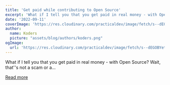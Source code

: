 ```yaml
---
title: 'Get paid while contributing to Open Source'
excerpt: 'What if I tell you that you get paid in real money - with Open Source?  Wait, that''s not a scam or a...'
date: '2022-09-11'
coverImage: 'https://res.cloudinary.com/practicaldev/image/fetch/s--dEGOBYet--/c_imagga_scale,f_auto,fl_progressive,h_420,q_auto,w_1000/https://dev-to-uploads.s3.amazonaws.com/uploads/articles/394lvk22q68qytkpt2oj.png'
author:
  name: Koders
  picture: "assets/blog/authors/koders.png"
ogImage:
  url: 'https://res.cloudinary.com/practicaldev/image/fetch/s--dEGOBYet--/c_imagga_scale,f_auto,fl_progressive,h_420,q_auto,w_1000/https://dev-to-uploads.s3.amazonaws.com/uploads/articles/394lvk22q68qytkpt2oj.png'
---
```


What if I tell you that you get paid in real money - with Open Source?  Wait, that''s not a scam or a...

[Read more](https://dev.to/this-is-learning/get-paid-while-contributing-to-open-source-1l11)
